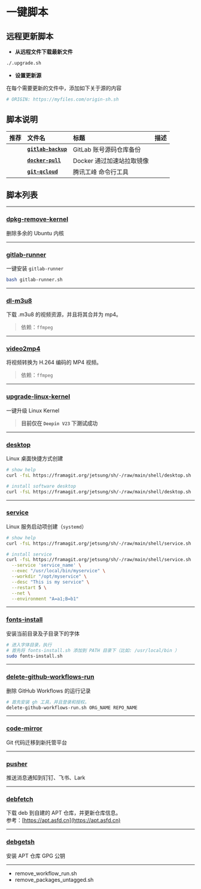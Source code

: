 # 一键脚本

## 远程更新脚本

- **从远程文件下载最新文件**

```bash
./.upgrade.sh
```

- **设置更新源**

在每个需要更新的文件中，添加如下关于源的内容

```bash
# ORIGIN: https://myfiles.com/origin-sh.sh
```

## 脚本说明

| **推荐** | **文件名** | **标题** | **描述** |
|:---|:---|:---|:---|
| | [**`gitlab-backup`**](gitlab-backup.sh) | GitLab 账号源码仓库备份 |
| | [**`docker-pull`**](docker-pull.sh) | Docker 通过加速站拉取镜像
| | [**`git-qcloud`**](git-qcloud.sh) | 腾讯工峰 命令行工具


## 脚本列表

---

### [dpkg-remove-kernel](dpkg-remove-kernel.sh)

删除多余的 Ubuntu 内核

---

### [gitlab-runner](gitlab-runner.sh)

一键安装 `gitlab-runner`

```bash
bash gitlab-runner.sh
```

---

### [dl-m3u8](dl-m3u8.sh)

下载 .m3u8 的视频资源，并且将其合并为 mp4。

> 依赖：`ffmpeg`

---

### [video2mp4](video2mp4.sh)

将视频转换为 H.264 编码的 MP4 视频。

> 依赖：`ffmpeg`

---

### [upgrade-linux-kernel](upgrade-linux-kernel.sh)

一键升级 Linux Kernel

> **目前仅在 `Deepin V23` 下测试成功**

---

### [desktop](desktop.sh)

Linux 桌面快捷方式创建

```bash
# show help
curl -fsL https://framagit.org/jetsung/sh/-/raw/main/shell/desktop.sh | bash -s -- --help

# install software desktop
curl -fsL https://framagit.org/jetsung/sh/-/raw/main/shell/desktop.sh | bash -s -- --name 'application' --exec ~/myapp --icon ~/myicon.png
```

---

### [service](service.sh)

Linux 服务启动项创建（`systemd`）

```bash
# show help
curl -fsL https://framagit.org/jetsung/sh/-/raw/main/shell/service.sh | bash -s -- --help

# install service
curl -fsL https://framagit.org/jetsung/sh/-/raw/main/shell/service.sh | bash -s -- \
  --service 'service_name' \
  --exec "/usr/local/bin/myservice" \
  --workdir "/opt/myservice" \
  --desc "This is my service" \
  --restart 5 \
  --net \
  --environment "A=a1;B=b1"
```

---

### [fonts-install](fonts-install.sh)

安装当前目录及子目录下的字体

```bash
# 进入字体目录，执行
# 首先将 fonts-install.sh 添加到 PATH 目录下（比如: /usr/local/bin ）
sudo fonts-install.sh
```

---

### [delete-github-workflows-run](delete-github-workflows-run.sh)

删除 GitHub Workflows 的运行记录

```bash
# 首先安装 gh 工具，并且登录和授权。
delete-github-workflows-run.sh ORG_NAME REPO_NAME
```

---

### [code-mirror](code-mirror.sh)

Git 代码迁移到新托管平台

---

### [pusher](pusher.sh)

推送消息通知到钉钉、飞书、Lark

---

### [debfetch](debfetch.sh)

下载 deb 到自建的 APT 仓库，并更新仓库信息。  
参考：[https://apt.asfd.cn](https://apt.asfd.cn)

---

### [debgetsh](debgetsh.sh)

安装 APT 仓库 GPG 公钥

---

- remove_workflow_run.sh
- remove_packages_untagged.sh